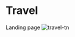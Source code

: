 # Travel
Landing page
![travel-tn](https://user-images.githubusercontent.com/101018493/202050733-f3028385-9833-4a63-8907-0d70d0733da2.png)
